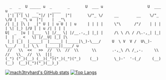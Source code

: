 ```plaintext
  _   _  U _____ u  _       _       U  ___ u                    U  ___ u   ____      _      ____    
 |'| |'| \| ___"|/ |"|     |"|       \/"_ \/     __        __    \/"_ \/U |  _"\ u  |"|    |  _"\   
/| |_| |\ |  _|" U | | u U | | u     | | | |     \"\      /"/    | | | | \| |_) |/U | | u /| | | |  
U|  _  |u | |___  \| |/__ \| |/__.-,_| |_| |     /\ \ /\ / /\.-,_| |_| |  |  _ <   \| |/__U| |_| |\ 
 |_| |_|  |_____|  |_____| |_____|\_)-\___/     U  \ V  V /  U\_)-\___/   |_| \_\   |_____||____/ u 
 //   \\  <<   >>  //  \\  //  \\      \\       .-,_\ /\ /_,-.     \\     //   \\_  //  \\  |||_    
(_") ("_)(__) (__)(_")("_)(_")("_)    (__)       \_)-'  '-(_/     (__)   (__)  (__)(_")("_)(__)_)
```
[![mach3tryhard's GitHub stats](https://github-readme-stats.vercel.app/api?username=mach3tryhard&show_icons=true&theme=transparent)](https://github.com/mach3tryhard/github-readme-stats)
[![Top Langs](https://github-readme-stats.vercel.app/api/top-langs/?username=mach3tryhard&show_icons=true&theme=transparent)](https://github.com/mach3tryhard/github-readme-stats)
